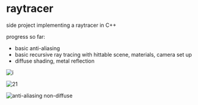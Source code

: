 # raytracer
side project implementing a raytracer in C++

progress so far:
- basic anti-aliasing
- basic recursive ray tracing with hittable scene, materials, camera set up
- diffuse shading, metal reflection

![i](https://user-images.githubusercontent.com/24910768/177224120-81294636-159d-4b46-93b5-0dcc445dd425.png)

![21](https://user-images.githubusercontent.com/24910768/177230659-d2cffaef-4505-48ff-af37-595b2611a02d.png)

![anti-aliasing non-diffuse](https://user-images.githubusercontent.com/24910768/177228700-177a10a8-6771-4e8e-b8ae-43a877a39e66.png)
